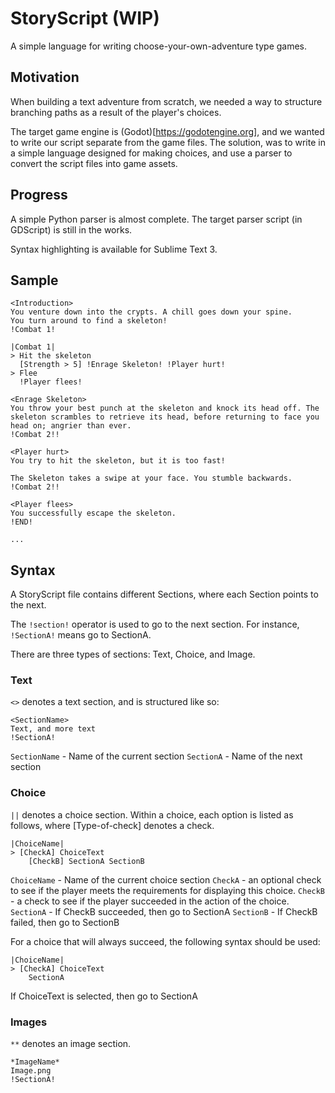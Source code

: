 # StoryScript (WIP)

A simple language for writing choose-your-own-adventure type games.

## Motivation

When building a text adventure from scratch, we needed a way to structure branching paths as a result of the player's choices.

The target game engine is (Godot)[https://godotengine.org], and we wanted to write our script separate from the game files. The solution, was to write in a simple language designed for making choices, and use a parser to convert the script files into game assets.

## Progress
A simple Python parser is almost complete. The target parser script (in GDScript) is still in the works. 

Syntax highlighting is available for Sublime Text 3.

## Sample

```
<Introduction>
You venture down into the crypts. A chill goes down your spine. 
You turn around to find a skeleton!
!Combat 1!

|Combat 1|
> Hit the skeleton
  [Strength > 5] !Enrage Skeleton! !Player hurt!
> Flee
  !Player flees!

<Enrage Skeleton>
You throw your best punch at the skeleton and knock its head off. The skeleton scrambles to retrieve its head, before returning to face you head on; angrier than ever.
!Combat 2!!

<Player hurt>
You try to hit the skeleton, but it is too fast! 

The Skeleton takes a swipe at your face. You stumble backwards.
!Combat 2!!

<Player flees>
You successfully escape the skeleton.
!END!

...

```

## Syntax
A StoryScript file contains different Sections, where each Section points to the next.

The `!section!` operator is used to go to the next section. For instance, `!SectionA!` means go to SectionA.

There are three types of sections: Text, Choice, and Image.

### Text

`<>` denotes a text section, and is structured like so:

```
<SectionName>
Text, and more text
!SectionA!
```

`SectionName` - Name of the current section
`SectionA` - Name of the next section

### Choice 

`||` denotes a choice section.
Within a choice, each option is listed as follows, where [Type-of-check] denotes a check. 

```
|ChoiceName|
> [CheckA] ChoiceText 
    [CheckB] SectionA SectionB
```

`ChoiceName` - Name of the current choice section
`CheckA` - an optional check to see if the player meets the requirements for displaying this choice. 
`CheckB` - a check to see if the player succeeded in the action of the choice.
`SectionA` - If CheckB succeeded, then go to SectionA
`SectionB` - If CheckB failed, then go to SectionB

For a choice that will always succeed, the following syntax should be used:

```
|ChoiceName|
> [CheckA] ChoiceText 
    SectionA
```

If ChoiceText is selected, then go to SectionA


### Images

`**` denotes an image section.

```
*ImageName*
Image.png
!SectionA!
```

